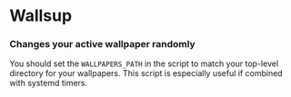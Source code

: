 # Wallsup

### Changes your active wallpaper randomly

You should set the `WALLPAPERS_PATH` in the script to match your top-level directory for your wallpapers. This script is especially useful if combined with systemd timers.

